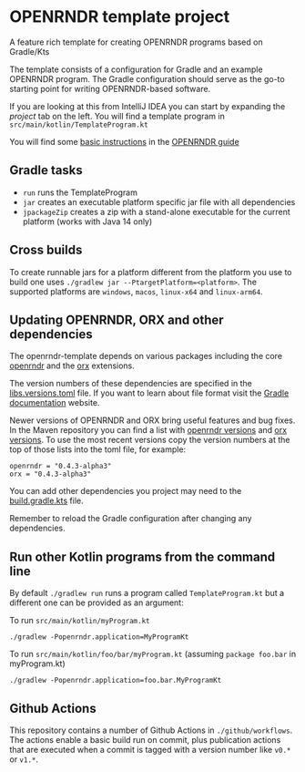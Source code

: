 # OPENRNDR template project

A feature rich template for creating OPENRNDR programs based on Gradle/Kts

The template consists of a configuration for Gradle and an example OPENRNDR program. The Gradle configuration should serve as the
go-to starting point for writing OPENRNDR-based software.

If you are looking at this from IntelliJ IDEA you can start by expanding the _project_ tab on the left. You will find a template program in `src/main/kotlin/TemplateProgram.kt`

You will find some [basic instructions](https://guide.openrndr.org/setUpYourFirstProgram.html) in the [OPENRNDR guide](https://guide.openrndr.org)

## Gradle tasks

 - `run` runs the TemplateProgram
 - `jar` creates an executable platform specific jar file with all dependencies
 - `jpackageZip` creates a zip with a stand-alone executable for the current platform (works with Java 14 only)

## Cross builds

To create runnable jars for a platform different from the platform you use to build one uses `./gradlew jar --PtargetPlatform=<platform>`. The supported platforms are `windows`, `macos`, `linux-x64` and `linux-arm64`. 

## Updating OPENRNDR, ORX and other dependencies

The openrndr-template depends on various packages including the core [openrndr](https://github.com/openrndr/openrndr/) and the [orx](https://github.com/openrndr/orx/) extensions.

The version numbers of these dependencies are specified in the [libs.versions.toml](https://github.com/openrndr/openrndr-template/blob/master/gradle/libs.versions.toml) file. If you want to learn about file format visit the [Gradle documentation](https://docs.gradle.org/current/userguide/platforms.html#sub:conventional-dependencies-toml) website.

Newer versions of OPENRNDR and ORX bring useful features and bug fixes. In the Maven repository you can find a list with [openrndr versions](https://mvnrepository.com/artifact/org.openrndr/openrndr-application) and [orx versions](https://mvnrepository.com/artifact/org.openrndr.extra/orx-noise). To use the most recent versions copy the version numbers at the top of those lists into the toml file, for example:

    openrndr = "0.4.3-alpha3"
    orx = "0.4.3-alpha3"

You can add other dependencies you project may need to the [build.gradle.kts](https://github.com/openrndr/openrndr-template/blob/16eb227741de1a4062a6e19c7c2b3761a62d4602/build.gradle.kts#L102) file. 

Remember to reload the Gradle configuration after changing any dependencies.

## Run other Kotlin programs from the command line

By default `./gradlew run` runs a program called `TemplateProgram.kt` but a different one can be provided as an argument:

To run `src/main/kotlin/myProgram.kt`

    ./gradlew -Popenrndr.application=MyProgramKt

To run `src/main/kotlin/foo/bar/myProgram.kt` (assuming `package foo.bar` in myProgram.kt)

    ./gradlew -Popenrndr.application=foo.bar.MyProgramKt

## Github Actions

This repository contains a number of Github Actions in `./github/workflows`. 
The actions enable a basic build run on commit, plus publication actions that are executed when
a commit is tagged with a version number like `v0.*` or `v1.*`.
